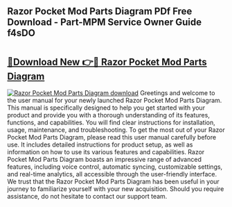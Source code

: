 ## Razor Pocket Mod Parts Diagram PDf Free Download - Part-MPM Service Owner Guide f4sDO

# <h2><a href="http://dfj99fy.blite.top/?on=Razor+Pocket+Mod+Parts+Diagram">🔗Download New 👉🔴 Razor Pocket Mod Parts Diagram</a></h2>

[![Razor Pocket Mod Parts Diagram download](https://i.imgur.com/lujVjoI.png)](http://dfj99fy.blite.top/?on=Razor+Pocket+Mod+Parts+Diagram)
Greetings and welcome to the user manual for your newly launched Razor Pocket Mod Parts Diagram. This manual is specifically designed to help you get started with your product and provide you with a thorough understanding of its features, functions, and capabilities. You will find clear instructions for installation, usage, maintenance, and troubleshooting. To get the most out of your Razor Pocket Mod Parts Diagram, please read this user manual carefully before use. It includes detailed instructions for product setup, as well as information on how to use its various features and capabilities. Razor Pocket Mod Parts Diagram boasts an impressive range of advanced features, including voice control, automatic syncing, customizable settings, and real-time analytics, all accessible through the user-friendly interface. We trust that the Razor Pocket Mod Parts Diagram has been useful in your journey to familiarize yourself with your new acquisition. Should you require assistance, do not hesitate to contact our support team.
